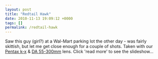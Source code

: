 ```yaml
---
layout: post
title: "Redtail Hawk"
date: 2010-11-13 19:09:12 +0000
tags: []
permalink: /redtail-hawk
---
```




Saw this guy (girl?) at a Wal-Mart parking lot the other day - was
fairly skittish, but let me get close enough for a couple of shots.
Taken with our [Pentax
k-x](http://www.amazon.com/gp/product/B002OEBTC8?ie=UTF8&tag=thereluhack-20&linkCode=as2&camp=1789&creative=390957&creativeASIN=B002OEBTC8)
& [DA
55-300mm](http://www.amazon.com/gp/product/B0012QCYNM?ie=UTF8&tag=thereluhack-20&linkCode=as2&camp=1789&creative=390957&creativeASIN=B0012QCYNM)
lens. Click 'read more' to see the slideshow\...




